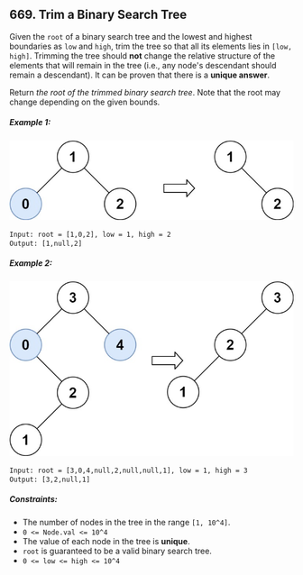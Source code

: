 ## 669. Trim a Binary Search Tree

Given the ```root``` of a binary search tree and the lowest and highest boundaries as ```low``` and ```high```, trim the tree so that all its elements lies in ```[low, high]```. Trimming the tree should **not** change the relative structure of the elements that will remain in the tree (i.e., any node's descendant should remain a descendant). It can be proven that there is a **unique answer**.

Return *the root of the trimmed binary search tree*. Note that the root may change depending on the given bounds.

##### Example 1:

![Example 1](images/example1.jpg)

```
Input: root = [1,0,2], low = 1, high = 2
Output: [1,null,2]
```
##### Example 2:

![Example 2](images/example2.jpg)

```
Input: root = [3,0,4,null,2,null,null,1], low = 1, high = 3
Output: [3,2,null,1]
```

##### Constraints:

* The number of nodes in the tree in the range ```[1, 10^4]```.
* ```0 <= Node.val <= 10^4```
* The value of each node in the tree is **unique**.
* ```root``` is guaranteed to be a valid binary search tree.
* ```0 <= low <= high <= 10^4```